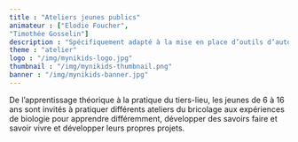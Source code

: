 ```yaml
---
title : "Ateliers jeunes publics"
animateur : ["Elodie Foucher",
"Timothée Gosselin"]
description : "Spécifiquement adapté à la mise en place d’outils d’autonomie, les ateliers jeunes publics sont proposés 2 mercredis par mois."
theme : "atelier"
logo : "/img/mynikids-logo.jpg"
thumbnail : "/img/mynikids-thumbnail.png"
banner : "/img/mynikids-banner.jpg"
---
```


De l’apprentissage théorique à la pratique du tiers-lieu, les jeunes de 6 à 16 ans sont invités à pratiquer différents ateliers du bricolage aux expériences de biologie pour apprendre différemment, développer des savoirs faire et savoir vivre et développer leurs propres projets.
